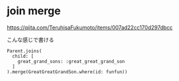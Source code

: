 # join merge
https://qiita.com/TeruhisaFukumoto/items/007ad22cc170d297dbcc

こんな感じで書ける
```
Parent.joins(
  child: [
    great_grand_sons: :great_great_grand_son
  ]
).merge(GreatGreatGrandSon.where(id: funfun))
```